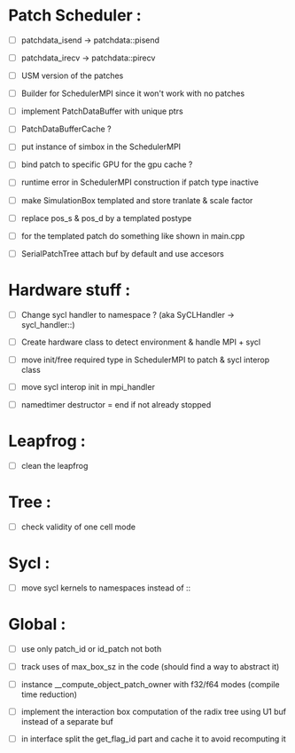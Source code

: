 # Patch Scheduler : 

- [ ] patchdata_isend -> patchdata::pisend 
- [ ] patchdata_irecv -> patchdata::pirecv
- [ ] USM version of the patches
- [ ] Builder for SchedulerMPI since it won't work with no patches

- [ ] implement PatchDataBuffer with unique ptrs 
- [ ] PatchDataBufferCache ?

- [ ] put instance of simbox in the SchedulerMPI

- [ ] bind patch to specific GPU for the gpu cache ?

- [ ] runtime error in SchedulerMPI construction if patch type inactive
- [ ] make SimulationBox templated and store tranlate & scale factor
- [ ] replace pos_s & pos_d by a templated postype
- [ ] for the templated patch do something like shown in main.cpp
- [ ] SerialPatchTree attach buf by default and use accesors



# Hardware stuff : 
- [ ] Change sycl handler to namespace ? (aka SyCLHandler -> sycl_handler::)
- [ ] Create hardware class to detect environment & handle MPI + sycl
- [ ] move init/free required type in SchedulerMPI to patch & sycl interop class 
- [ ] move sycl interop init in mpi_handler
- [ ] namedtimer destructor = end if not already stopped


# Leapfrog : 
- [ ] clean the leapfrog

# Tree : 
- [ ] check validity of one cell mode

# Sycl :
- [ ] move sycl kernels to namespaces instead of ::

# Global : 
- [ ] use only patch_id or id_patch not both
- [ ] track uses of max_box_sz in the code (should find a way to abstract it)
- [ ] instance __compute_object_patch_owner with f32/f64 modes (compile time reduction)
- [ ] implement the interaction box computation of the radix tree using U1 buf instead of a separate buf
- [ ] in interface split the get_flag_id part and cache it to avoid recomputing it


